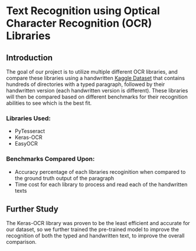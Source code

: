 # Text Recognition using Optical Character Recognition (OCR) Libraries

## Introduction
The goal of our project is to utilize multiple different OCR libraries, and compare these libraries using a handwritten [Kaggle Dataset](https://www.kaggle.com/datasets/naderabdalghani/iam-handwritten-forms-dataset/data) that contains hundreds of directories with a typed paragraph, followed by their handwritten version (each handwritten version is different). These libraries will then be compared based on different benchmarks for their recognition abilities to see which is the best fit.

### Libraries Used:
- PyTesseract
- Keras-OCR
- EasyOCR

### Benchmarks Compared Upon:
- Accuracy percentage of each libraries recoginition when compared to the ground truth output of the paragraph
- Time cost for each library to process and read each of the handwritten texts

## Further Study
The Keras-OCR library was proven to be the least efficient and accurate for our dataset, so we further trained the pre-trained model to improve the recognition of both the typed and handwritten text, to improve the overall comparison.
